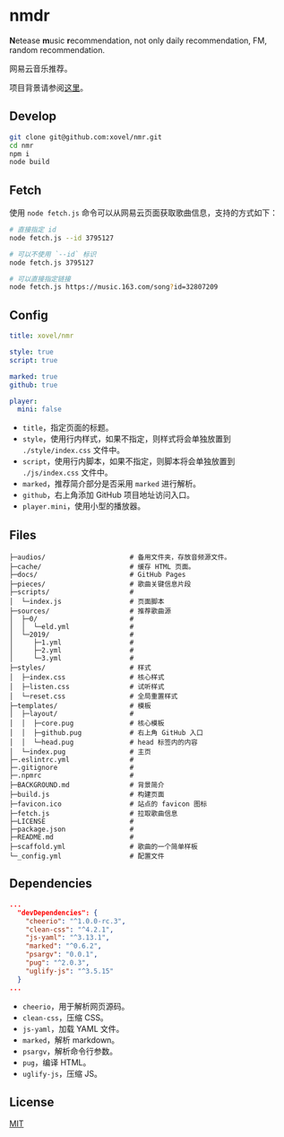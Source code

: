 # nmdr

**N**etease **m**usic **r**ecommendation, not only daily recommendation, FM, random recommendation.

网易云音乐推荐。

项目背景请参阅[这里](./BACKGROUND.md)。

## Develop

```bash
git clone git@github.com:xovel/nmr.git
cd nmr
npm i
node build
```

## Fetch

使用 `node fetch.js` 命令可以从网易云页面获取歌曲信息，支持的方式如下：

```bash
# 直接指定 id
node fetch.js --id 3795127
```
```bash
# 可以不使用 `--id` 标识
node fetch.js 3795127
```
```bash
# 可以直接指定链接
node fetch.js https://music.163.com/song?id=32807209
```

## Config

```yml
title: xovel/nmr

style: true
script: true

marked: true
github: true

player:
  mini: false
```

- `title`，指定页面的标题。
- `style`，使用行内样式，如果不指定，则样式将会单独放置到 `./style/index.css` 文件中。
- `script`，使用行内脚本，如果不指定，则脚本将会单独放置到 `./js/index.css` 文件中。
- `marked`，推荐简介部分是否采用 `marked` 进行解析。
- `github`，右上角添加 GitHub 项目地址访问入口。
- `player.mini`，使用小型的播放器。

## Files

```
├─audios/                     # 备用文件夹，存放音频源文件。
├─cache/                      # 缓存 HTML 页面。
├─docs/                       # GitHub Pages
├─pieces/                     # 歌曲关键信息片段
├─scripts/                    #
│  └─index.js                 # 页面脚本
├─sources/                    # 推荐歌曲源
│  ├─0/                       #
│  │  └─eld.yml               #
│  └─2019/                    #
│     ├─1.yml                 #
│     ├─2.yml                 #
│     └─3.yml                 #
├─styles/                     # 样式
│  ├─index.css                # 核心样式
│  ├─listen.css               # 试听样式
│  └─reset.css                # 全局重置样式
├─templates/                  # 模板
│  ├─layout/                  #
│  │  ├─core.pug              # 核心模板
│  │  ├─github.pug            # 右上角 GitHub 入口
│  │  └─head.pug              # head 标签内的内容
│  └─index.pug                # 主页
├─.eslintrc.yml               #
├─.gitignore                  #
├─.npmrc                      #
├─BACKGROUND.md               # 背景简介
├─build.js                    # 构建页面
├─favicon.ico                 # 站点的 favicon 图标
├─fetch.js                    # 拉取歌曲信息
├─LICENSE                     #
├─package.json                #
├─README.md                   #
├─scaffold.yml                # 歌曲的一个简单样板
└─_config.yml                 # 配置文件
```

## Dependencies

```json
...
  "devDependencies": {
    "cheerio": "^1.0.0-rc.3",
    "clean-css": "^4.2.1",
    "js-yaml": "^3.13.1",
    "marked": "^0.6.2",
    "psargv": "0.0.1",
    "pug": "^2.0.3",
    "uglify-js": "^3.5.15"
  }
...
```

- `cheerio`，用于解析网页源码。
- `clean-css`，压缩 CSS。
- `js-yaml`，加载 YAML 文件。
- `marked`，解析 markdown。
- `psargv`，解析命令行参数。
- `pug`，编译 HTML。
- `uglify-js`，压缩 JS。

## License

[MIT](./LICENSE)
